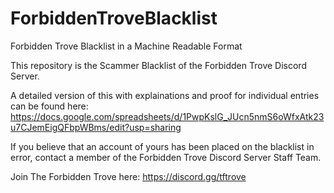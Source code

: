 # ForbiddenTroveBlacklist
Forbidden Trove Blacklist in a Machine Readable Format

This repository is the Scammer Blacklist of the Forbidden Trove Discord Server.

A detailed version of this with explainations and proof for individual entries can be found here: https://docs.google.com/spreadsheets/d/1PwpKslG_JUcn5nmS6oWfxAtk23u7CJemEigQFbpWBms/edit?usp=sharing

If you believe that an account of yours has been placed on the blacklist in error, contact a member of the Forbidden Trove Discord Server Staff Team.

Join The Forbidden Trove here: https://discord.gg/tftrove
